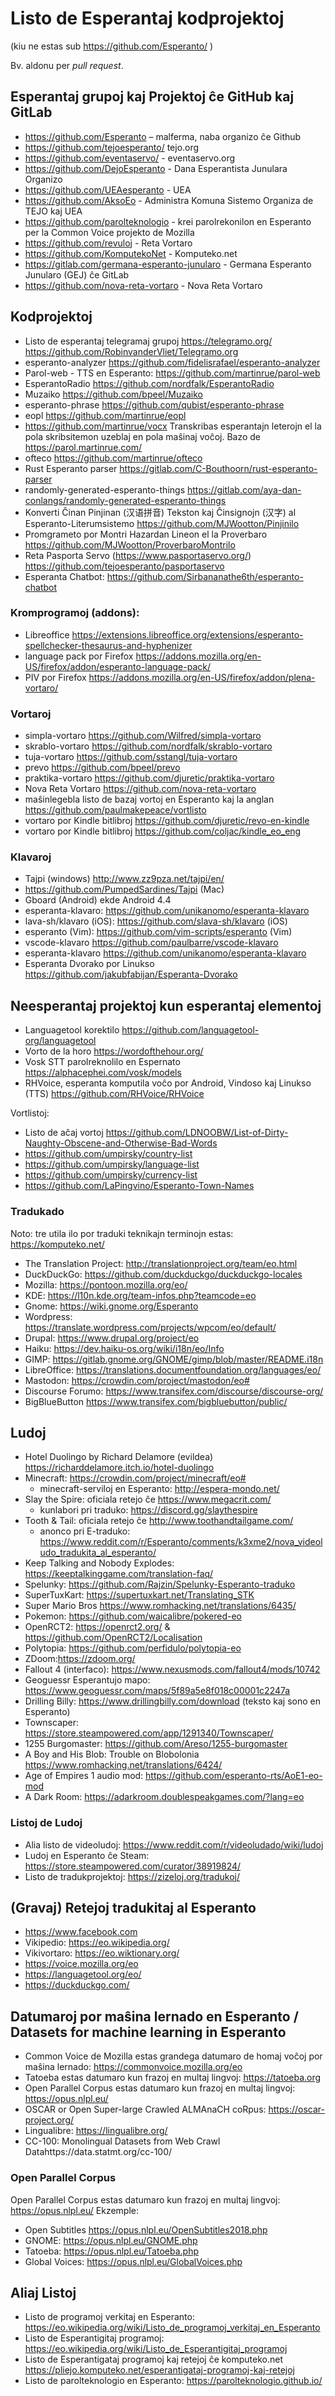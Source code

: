 # Listo de Esperantaj kodprojektoj

(kiu ne estas sub https://github.com/Esperanto/ )

Bv. aldonu per *pull request*.

## Esperantaj grupoj kaj Projektoj ĉe GitHub kaj GitLab

- https://github.com/Esperanto – malferma, naba organizo ĉe Github
- https://github.com/tejoesperanto/ tejo.org
- https://github.com/eventaservo/ - eventaservo.org
- https://github.com/DejoEsperanto - Dana Esperantista Junulara Organizo
- https://github.com/UEAesperanto - UEA
- https://github.com/AksoEo - Administra Komuna Sistemo Organiza de TEJO kaj UEA
- https://github.com/parolteknologio - krei parolrekonilon en Esperanto per la Common Voice projekto de Mozilla
- https://github.com/revuloj - Reta Vortaro
- https://github.com/KomputekoNet - Komputeko.net
- https://gitlab.com/germana-esperanto-junularo - Germana Esperanto Junularo (GEJ) ĉe GitLab
- https://github.com/nova-reta-vortaro - Nova Reta Vortaro 

## Kodprojektoj

- Listo de esperantaj telegramaj grupoj https://telegramo.org/ https://github.com/RobinvanderVliet/Telegramo.org 
- esperanto-analyzer https://github.com/fidelisrafael/esperanto-analyzer
- Parol-web - TTS en Esperanto: https://github.com/martinrue/parol-web
- EsperantoRadio https://github.com/nordfalk/EsperantoRadio
- Muzaiko https://github.com/bpeel/Muzaiko
- esperanto-phrase https://github.com/qubist/esperanto-phrase
- eopl https://github.com/martinrue/eopl
- https://github.com/martinrue/vocx
  Transkribas esperantajn leterojn el la pola skribsitemon uzeblaj en pola maŝinaj voĉoj. Bazo de https://parol.martinrue.com/
- ofteco https://github.com/martinrue/ofteco
- Rust Esperanto parser https://gitlab.com/C-Bouthoorn/rust-esperanto-parser
- randomly-generated-esperanto-things  https://gitlab.com/aya-dan-conlangs/randomly-generated-esperanto-things 
- Konverti Ĉinan Pinjinan (汉语拼音) Tekston kaj Ĉinsignojn (汉字) al Esperanto-Literumsistemo https://github.com/MJWootton/Pinjinilo
- Promgrameto por Montri Hazardan Lineon el la Proverbaro https://github.com/MJWootton/ProverbaroMontrilo 
- Reta Pasporta Servo (https://www.pasportaservo.org/) https://github.com/tejoesperanto/pasportaservo 
- Esperanta Chatbot: https://github.com/Sirbananathe6th/esperanto-chatbot

### Kromprogramoj (addons):

- Libreoffice https://extensions.libreoffice.org/extensions/esperanto-spellchecker-thesaurus-and-hyphenizer
- language pack por Firefox https://addons.mozilla.org/en-US/firefox/addon/esperanto-language-pack/
- PIV por Firefox https://addons.mozilla.org/en-US/firefox/addon/plena-vortaro/ 

### Vortaroj

- simpla-vortaro https://github.com/Wilfred/simpla-vortaro
- skrablo-vortaro https://github.com/nordfalk/skrablo-vortaro
- tuja-vortaro https://github.com/sstangl/tuja-vortaro
- prevo https://github.com/bpeel/prevo
- praktika-vortaro https://github.com/djuretic/praktika-vortaro
- Nova Reta Vortaro https://github.com/nova-reta-vortaro
- maŝinlegebla listo de bazaj vortoj en Esperanto kaj la anglan https://github.com/paulmakepeace/vortlisto
- vortaro por Kindle bitlibroj https://github.com/djuretic/revo-en-kindle
- vortaro por Kindle bitlibroj https://github.com/coljac/kindle_eo_eng

### Klavaroj
- Tajpi (windows) http://www.zz9pza.net/tajpi/en/
- https://github.com/PumpedSardines/Tajpi (Mac)
- Gboard (Android) ekde Android 4.4
- esperanta-klavaro: https://github.com/unikanomo/esperanta-klavaro
- lava-sh/klavaro (iOS): https://github.com/slava-sh/klavaro (iOS)
- esperanto (Vim): https://github.com/vim-scripts/esperanto (Vim)
- vscode-klavaro https://github.com/paulbarre/vscode-klavaro 
- esperanta-klavaro https://github.com/unikanomo/esperanta-klavaro
- Esperanta Dvorako por Linukso https://github.com/jakubfabijan/Esperanta-Dvorako



## Neesperantaj projektoj kun esperantaj elementoj
- Languagetool korektilo https://github.com/languagetool-org/languagetool
- Vorto de la horo https://wordofthehour.org/ 
- Vosk STT parolreknolilo en Espernato https://alphacephei.com/vosk/models
- RHVoice, esperanta komputila voĉo por Android, Vindoso kaj Linukso (TTS) https://github.com/RHVoice/RHVoice 

Vortlistoj:
- Listo de aĉaj vortoj https://github.com/LDNOOBW/List-of-Dirty-Naughty-Obscene-and-Otherwise-Bad-Words
- https://github.com/umpirsky/country-list
- https://github.com/umpirsky/language-list
- https://github.com/umpirsky/currency-list
- https://github.com/LaPingvino/Esperanto-Town-Names

### Tradukado

Noto: tre utila ilo por traduki teknikajn terminojn estas: https://komputeko.net/

- The Translation Project: http://translationproject.org/team/eo.html
- DuckDuckGo: https://github.com/duckduckgo/duckduckgo-locales
- Mozilla: https://pontoon.mozilla.org/eo/
- KDE: https://l10n.kde.org/team-infos.php?teamcode=eo
- Gnome: https://wiki.gnome.org/Esperanto
- Wordpress: https://translate.wordpress.com/projects/wpcom/eo/default/
- Drupal: https://www.drupal.org/project/eo
- Haiku: https://dev.haiku-os.org/wiki/i18n/eo/Info
- GIMP: https://gitlab.gnome.org/GNOME/gimp/blob/master/README.i18n
- LibreOffice: https://translations.documentfoundation.org/languages/eo/
- Mastodon: https://crowdin.com/project/mastodon/eo#
- Discourse Forumo: https://www.transifex.com/discourse/discourse-org/
- BigBlueButton https://www.transifex.com/bigbluebutton/public/

## Ludoj
- Hotel Duolingo by Richard Delamore (evildea) https://richarddelamore.itch.io/hotel-duolingo
- Minecraft: https://crowdin.com/project/minecraft/eo# 
  - minecraft-serviloj en Esperanto: http://espera-mondo.net/
- Slay the Spire: oficiala retejo ĉe https://www.megacrit.com/
  - kunlabori pri traduko: https://discord.gg/slaythespire
- Tooth & Tail: oficiala retejo ĉe http://www.toothandtailgame.com/
  - anonco pri E-traduko: https://www.reddit.com/r/Esperanto/comments/k3xme2/nova_videoludo_tradukita_al_esperanto/
- Keep Talking and Nobody Explodes: https://keeptalkinggame.com/translation-faq/
- Spelunky: https://github.com/Rajzin/Spelunky-Esperanto-traduko
- SuperTuxKart: https://supertuxkart.net/Translating_STK
- Super Mario Bros https://www.romhacking.net/translations/6435/
- Pokemon: https://github.com/waicalibre/pokered-eo
- OpenRCT2: https://openrct2.org/ & https://github.com/OpenRCT2/Localisation
- Polytopia: https://github.com/perfidulo/polytopia-eo
- ZDoom:https://zdoom.org/
- Fallout 4 (interfaco): https://www.nexusmods.com/fallout4/mods/10742
- Geoguessr Esperantujo mapo: https://www.geoguessr.com/maps/5f89a5e8f018c00001c2247a
- Drilling Billy: https://www.drillingbilly.com/download (teksto kaj sono en Esperanto)
- Townscaper: https://store.steampowered.com/app/1291340/Townscaper/
- 1255 Burgomaster: https://github.com/Areso/1255-burgomaster
- A Boy and His Blob: Trouble on Blobolonia https://www.romhacking.net/translations/6424/
- Age of Empires 1 audio mod: https://github.com/esperanto-rts/AoE1-eo-mod
- A Dark Room: https://adarkroom.doublespeakgames.com/?lang=eo

### Listoj de Ludoj
- Alia listo de videoludoj: https://www.reddit.com/r/videoludado/wiki/ludoj
- Ludoj en Esperanto ĉe Steam: https://store.steampowered.com/curator/38919824/
- Listo de tradukprojektoj: https://zizeloj.org/tradukoj/

## (Gravaj) Retejoj tradukitaj al Esperanto

- https://www.facebook.com
- Vikipedio: https://eo.wikipedia.org/
- Vikivortaro: https://eo.wiktionary.org/
- https://voice.mozilla.org/eo
- https://languagetool.org/eo/
- https://duckduckgo.com/

## Datumaroj por maŝina lernado en Esperanto / Datasets for machine learning in Esperanto
* Common Voice de Mozilla estas grandega datumaro de homaj voĉoj por maŝina lernado: https://commonvoice.mozilla.org/eo
* Tatoeba estas datumaro kun frazoj en multaj lingvoj: https://tatoeba.org
* Open Parallel Corpus estas datumaro kun frazoj en multaj lingvoj: https://opus.nlpl.eu/
* OSCAR or Open Super-large Crawled ALMAnaCH coRpus: https://oscar-project.org/ 
* Lingualibre: https://lingualibre.org/
* CC-100: Monolingual Datasets from Web Crawl Datahttps://data.statmt.org/cc-100/

### Open Parallel Corpus
Open Parallel Corpus estas datumaro kun frazoj en multaj lingvoj: https://opus.nlpl.eu/
Ekzemple:
* Open Subtitles https://opus.nlpl.eu/OpenSubtitles2018.php
* GNOME: https://opus.nlpl.eu/GNOME.php
* Tatoeba: https://opus.nlpl.eu/Tatoeba.php
* Global Voices: https://opus.nlpl.eu/GlobalVoices.php

## Aliaj Listoj

- Listo de programoj verkitaj en Esperanto: https://eo.wikipedia.org/wiki/Listo_de_programoj_verkitaj_en_Esperanto
- Listo de Esperantigitaj programoj: https://eo.wikipedia.org/wiki/Listo_de_Esperantigitaj_programoj
- Listo de Esperantigataj programoj kaj retejoj ĉe komputeko.net https://pliejo.komputeko.net/esperantigataj-programoj-kaj-retejoj
- Listo de parolteknologio en Esperanto: https://parolteknologio.github.io/

